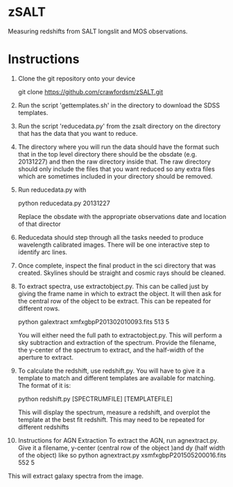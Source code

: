 zSALT
=====

Measuring redshifts from SALT longslit and MOS observations.  


Instructions
============

1. Clone the git repository onto your device

   git clone https://github.com/crawfordsm/zSALT.git

2. Run the script 'gettemplates.sh' in the directory to download
   the SDSS templates. 

3. Run the script 'reducedata.py' from the zsalt directory on the directory that has the data that you want to reduce.  


4. The directory where you will run the data should have the format
   such that in the top level directory there should be the
   obsdate (e.g. 20131227) and then the raw directory inside that.
   The raw directory should only include the files that you want
   reduced so any extra files which are sometimes included in your
   directory should be removed.

5. Run reducedata.py with

   python reducedata.py 20131227

   Replace the obsdate with the appropriate observations date and location of that director

6. Reducedata should step through all the tasks needed to produce
   wavelength calibrated images.   There will be one interactive
   step to identify arc lines.

7. Once complete, inspect the final product in the sci directory
   that was created.  Skylines should be straight and cosmic
   rays should be cleaned. 

8. To extract spectra, use extractobject.py.  This can be called just
   by giving the frame name in which to extract the object.  It will
   then ask for the central row of the object to be extract.  This 
   can be repeated for different rows. 

   python galextract xmfxgbpP201302010093.fits 513 5

   You will either need the full path to extractobject.py. This will perform a sky subtraction and 
   extraction of the spectrum.  Provide the filename, the y-center of the spectrum to extract, and the 
   half-width of the aperture to extract. 

9. To calculate the redshift, use redshift.py. You will have to give
   it a template to match and different templates are available 
   for matching.  The format of it is:
 
   python redshift.py [SPECTRUMFILE] [TEMPLATEFILE]

   This will display the spectrum, measure a redshift, and overplot
   the template at the best fit redshift.  This may need to be 
   repeated for different redshifts

10. Instructions for AGN Extraction
   To extract the AGN, run agnextract.py. Give it a filename, y-center (central row of the object )and dy (half width of the object) like so
   python agnextract.py xsmfxgbpP201505200016.fits 552 5
   
   This will extract galaxy spectra from the image.
